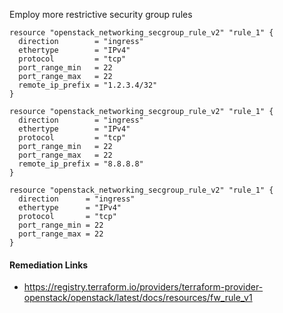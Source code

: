
Employ more restrictive security group rules

```hcl
resource "openstack_networking_secgroup_rule_v2" "rule_1" {
  direction        = "ingress"
  ethertype        = "IPv4"
  protocol         = "tcp"
  port_range_min   = 22
  port_range_max   = 22
  remote_ip_prefix = "1.2.3.4/32"
}
```
```hcl
resource "openstack_networking_secgroup_rule_v2" "rule_1" {
  direction        = "ingress"
  ethertype        = "IPv4"
  protocol         = "tcp"
  port_range_min   = 22
  port_range_max   = 22
  remote_ip_prefix = "8.8.8.8"
}
```
```hcl
resource "openstack_networking_secgroup_rule_v2" "rule_1" {
  direction      = "ingress"
  ethertype      = "IPv4"
  protocol       = "tcp"
  port_range_min = 22
  port_range_max = 22
}
```

#### Remediation Links
 - https://registry.terraform.io/providers/terraform-provider-openstack/openstack/latest/docs/resources/fw_rule_v1

